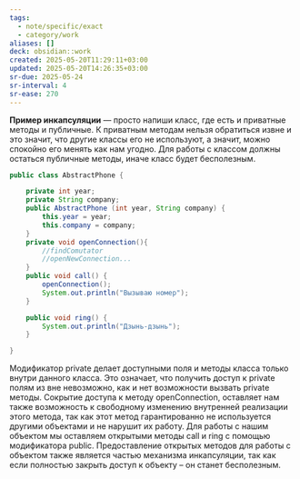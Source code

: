 ```yaml
---
tags:
  - note/specific/exact
  - category/work
aliases: []
deck: obsidian::work
created: 2025-05-20T11:29:11+03:00
updated: 2025-05-20T14:26:35+03:00
sr-due: 2025-05-24
sr-interval: 4
sr-ease: 270
---
```


**Пример инкапсуляции**
—
просто напиши класс, где есть и приватные методы и публичные. К приватным методам нельзя обратиться извне и это значит, что другие классы его не используют, а значит, можно спокойно его менять как нам угодно. Для работы с классом должны остаться публичные методы, иначе класс будет бесполезным.
```java
public class AbstractPhone {

    private int year;
    private String company;
    public AbstractPhone (int year, String company) {
        this.year = year;
        this.company = company;
    }
    private void openConnection(){
        //findComutator
        //openNewConnection...
    }
    public void call() {
        openConnection();
        System.out.println("Вызываю номер");
    }

    public void ring() {
        System.out.println("Дзынь-дзынь");
    }

}
```
Модификатор private делает доступными поля и методы класса только внутри данного класса. Это означает, что получить доступ к private полям из вне невозможно, как и нет возможности вызвать private методы.
Сокрытие доступа к методу openConnection, оставляет нам также возможность к свободному изменению внутренней реализации этого метода, так как этот метод гарантированно не используется другими объектами и не нарушит их работу.
Для работы с нашим объектом мы оставляем открытыми методы call и ring с помощью модификатора public. Предоставление открытых методов для работы с объектом также является частью механизма инкапсуляции, так как если полностью закрыть доступ к объекту – он станет бесполезным.
